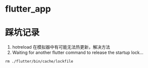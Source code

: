 # flutter_app

# 踩坑记录

1. hotreload
在模拟器中有可能无法热更新，解决方法
2. Waiting for another flutter command to release the startup lock...

```
rm ./flutter/bin/cache/lockfile
```



